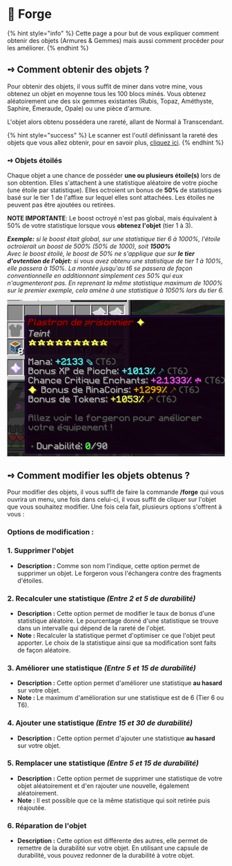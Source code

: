 # 🔮 Forge

{% hint style="info" %}
Cette page a pour but de vous expliquer comment obtenir des objets (Armures & Gemmes) mais aussi comment procéder pour les améliorer.
{% endhint %}

## **➺** Comment obtenir des objets ?

Pour obtenir des objets, il vous suffit de miner dans votre mine, vous obtenez un objet en moyenne tous les 100 blocs minés. Vous obtenez aléatoirement une des six gemmes existantes (Rubis, Topaz, Améthyste, Saphire, Émeraude, Opale) ou une pièce d'armure.

L'objet alors obtenu possédera une rareté, allant de Normal à Transcendant.

{% hint style="success" %}
&#x20;Le scanner est l'outil définissant la rareté des objets que vous allez obtenir, pour en savoir plus, [cliquez ici](../tools/scanner.md).
{% endhint %}

### **➺** Objets étoilés 

Chaque objet a une chance de posséder **une ou plusieurs étoile(s)** lors de son obtention. Elles s'attachent à une statistique aléatoire de votre pioche (une étoile par statistique). Elles octroient un bonus de **50%** de statistiques basé sur le tier 1 de l'affixe sur lequel elles sont attachées. Les étoiles ne peuvent pas être ajoutées ou retirées.    

**NOTE IMPORTANTE**: Le boost octroyé n'est pas global, mais équivalent à 50% de votre statistique lorsque vous **obtenez l'objet** (tier 1 à 3).  

***Exemple:** si le boost était global, sur une statistique tier 6 à 1000%, l'étoile octroierait un boost de 500% (50% de 1000), soit **1500%***  
*Avec le boost étoilé, le boost de 50% ne s'applique que sur **le tier d'ovtention de l'objet:** si vous avez obtenu une statistique de tier 1 à 100%, elle passera à 150%. La montée jusqu'au t6 se passera de façon conventionnelle en additionnant simplement ces 50% qui eux n'augmenteront pas. En reprenant la même statistique maximum de 1000% sur le premier exemple, cela amène à une statistique à 1050% lors du tier 6.*

![img.png](../ressources/etoile.png)

## **➺** Comment modifier les objets obtenus ?

Pour modifier des objets, il vous suffit de faire la commande **/forge** qui vous ouvrira un menu, une fois dans celui-ci, il vous suffit de cliquer sur l'objet que vous souhaitez modifier. Une fois cela fait, plusieurs options s'offrent à vous :

### Options de modification :

### 1. Supprimer l'objet

* **Description :** Comme son nom l'indique, cette option permet de supprimer un objet. Le forgeron vous l'échangera contre des fragments d'étoiles.

### 2. Recalculer une statistique _(Entre 2 et 5 de durabilité)_

* **Description :** Cette option permet de modifier le taux de bonus d'une statistique aléatoire. Le pourcentage donné d'une statistique se trouve dans un intervalle qui dépend de la rareté de l'objet.
* **Note :** Recalculer la statistique permet d'optimiser ce que l'objet peut apporter. Le choix de la statistique ainsi que sa modification sont faits de façon aléatoire.

### 3. Améliorer une statistique _(Entre 5 et 15 de durabilité)_

* **Description :** Cette option permet d'améliorer une statistique **au hasard** sur votre objet.
* **Note :** Le maximum d'amélioration sur une statistique est de 6 (Tier 6 ou T6).

### 4. Ajouter une statistique _(Entre 15 et 30 de durabilité)_

* **Description :** Cette option permet d'ajouter une statistique **au hasard** sur votre objet.

### 5. Remplacer une statistique _(Entre 5 et 15 de durabilité)_

* **Description :** Cette option permet de supprimer une statistique de votre objet aléatoirement et d'en rajouter une nouvelle, également aléatoirement.
* **Note :** Il est possible que ce la même statistique qui soit retirée puis réajoutée.

### 6. Réparation de l'objet

* **Description :** Cette option est différente des autres, elle permet de remettre de la durabilité sur votre objet. En utilisant une capsule de durabilité, vous pouvez redonner de la durabilité à votre objet.
